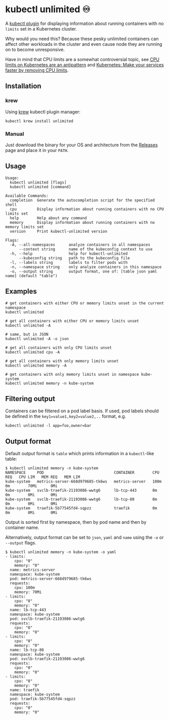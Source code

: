 # kubectl unlimited ♾️
A [kubectl plugin](https://kubernetes.io/docs/tasks/extend-kubectl/kubectl-plugins/) for displaying information about running containers with no `limits` set in a Kubernetes cluster.

Why would you need this? Because these pesky unlimited containers can affect other workloads in the cluster and even cause node they are running on to become unresponsive.

Have in mind that CPU limits are a somewhat controversial topic, see [CPU limits on Kubernetes are an antipattern](https://home.robusta.dev/blog/stop-using-cpu-limits) and [Kubernetes: Make your services faster by removing CPU limits](https://news.ycombinator.com/item?id=24351566).

## Installation

### krew

Using [krew](https://krew.sigs.k8s.io/) kubectl plugin manager:

```
kubectl krew install unlimited
```

### Manual

Just download the binary for your OS and architecture from the [Releases](https://github.com/nilic/kubectl-unlimited/releases) page and place it in your `PATH`.

## Usage

```
Usage:
  kubectl unlimited [flags]
  kubectl unlimited [command]

Available Commands:
  completion  Generate the autocompletion script for the specified shell
  cpu         Display information about running containers with no CPU limits set
  help        Help about any command
  memory      Display information about running containers with no memory limits set
  version     Print kubectl-unlimited version

Flags:
  -A, --all-namespaces      analyze containers in all namespaces
      --context string      name of the kubeconfig context to use
  -h, --help                help for kubectl-unlimited
      --kubeconfig string   path to the kubeconfig file
  -l, --labels string       labels to filter pods with
  -n, --namespace string    only analyze containers in this namespace
  -o, --output string       output format, one of: [table json yaml name] (default "table")
```

## Examples

```
# get containers with either CPU or memory limits unset in the current namespace
kubectl unlimited

# get all containers with either CPU or memory limits unset
kubectl unlimited -A

# same, but in JSON
kubectl unlimited -A -o json

# get all containers with only CPU limits unset
kubectl unlimited cpu -A

# get all containers with only memory limits unset
kubectl unlimited memory -A

# get containers with only memory limits unset in namespace kube-system
kubectl unlimited memory -n kube-system
```

## Filtering output

Containers can be filtered on a pod label basis. If used, pod labels should be defined in the `key1=value1,key2=value2,..` format, e.g.

```
kubectl unlimited -l app=foo,owner=bar
```

## Output format

Default output format is `table` which prints information in a `kubectl`-like table:

```
$ kubectl unlimited memory -n kube-system
NAMESPACE     POD                               CONTAINER        CPU REQ   CPU LIM   MEM REQ   MEM LIM
kube-system   metrics-server-668d979685-tk6ws   metrics-server   100m      0m        70Mi      0Mi
kube-system   svclb-traefik-21193086-wwtg6      lb-tcp-443       0m        0m        0Mi       0Mi
kube-system   svclb-traefik-21193086-wwtg6      lb-tcp-80        0m        0m        0Mi       0Mi
kube-system   traefik-5b77545fd4-sqpzz          traefik          0m        0m        0Mi       0Mi
```

Output is sorted first by namespace, then by pod name and then by container name.

Alternatively, output format can be set to `json`, `yaml` and `name` using the `-o` or `--output` flags.

```
$ kubectl unlimited memory -n kube-system -o yaml
- limits:
    cpu: "0"
    memory: "0"
  name: metrics-server
  namespace: kube-system
  pod: metrics-server-668d979685-tk6ws
  requests:
    cpu: 100m
    memory: 70Mi
- limits:
    cpu: "0"
    memory: "0"
  name: lb-tcp-443
  namespace: kube-system
  pod: svclb-traefik-21193086-wwtg6
  requests:
    cpu: "0"
    memory: "0"
- limits:
    cpu: "0"
    memory: "0"
  name: lb-tcp-80
  namespace: kube-system
  pod: svclb-traefik-21193086-wwtg6
  requests:
    cpu: "0"
    memory: "0"
- limits:
    cpu: "0"
    memory: "0"
  name: traefik
  namespace: kube-system
  pod: traefik-5b77545fd4-sqpzz
  requests:
    cpu: "0"
    memory: "0"
```
